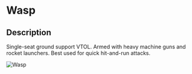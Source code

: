 # Wasp

## Description

Single-seat ground support VTOL. Armed with heavy machine guns and rocket launchers. Best used for quick hit-and-run attacks.

![Wasp](../../../.gitbook/assets/images/objects/gameplay/vehicles/wasp.png)
